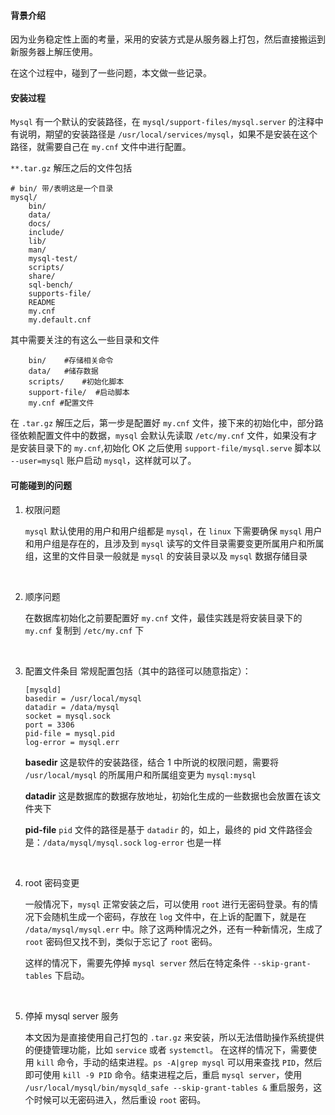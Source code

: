 #### 背景介绍

因为业务稳定性上面的考量，采用的安装方式是从服务器上打包，然后直接搬运到新服务器上解压使用。

在这个过程中，碰到了一些问题，本文做一些记录。
<br>

#### 安装过程

`Mysql` 有一个默认的安装路径，在 `mysql/support-files/mysql.server` 的注释中有说明，期望的安装路径是 `/usr/local/services/mysql`，如果不是安装在这个路径，就需要自己在 `my.cnf` 文件中进行配置。

`**.tar.gz` 解压之后的文件包括
```
# bin/ 带/表明这是一个目录
mysql/
    bin/
    data/
    docs/
    include/
    lib/
    man/
    mysql-test/
    scripts/
    share/
    sql-bench/
    supports-file/
    README
    my.cnf
    my.default.cnf
```
其中需要关注的有这么一些目录和文件
```
    bin/    #存储相关命令
    data/   #储存数据
    scripts/    #初始化脚本
    support-file/  #启动脚本
    my.cnf #配置文件
```

在 `.tar.gz` 解压之后，第一步是配置好 `my.cnf` 文件，接下来的初始化中，部分路径依赖配置文件中的数据，`mysql` 会默认先读取 `/etc/my.cnf` 文件，如果没有才是安装目录下的 `my.cnf`,初始化 OK 之后使用 `support-file/mysql.serve` 脚本以 `--user=mysql` 账户启动 `mysql`，这样就可以了。
<br>

#### 可能碰到的问题

1. 权限问题

    `mysql` 默认使用的用户和用户组都是 `mysql`，在 `linux` 下需要确保 `mysql` 用户和用户组是存在的，且涉及到 `mysql` 读写的文件目录需要变更所属用户和所属组，这里的文件目录一般就是 `mysql` 的安装目录以及 `mysql` 数据存储目录
<br>

2. 顺序问题

    在数据库初始化之前要配置好 `my.cnf` 文件，最佳实践是将安装目录下的 `my.cnf` 复制到 `/etc/my.cnf` 下
<br>

3. 配置文件条目
常规配置包括（其中的路径可以随意指定）：
    ```
    [mysqld]
    basedir = /usr/local/mysql
    datadir = /data/mysql
    socket = mysql.sock
    port = 3306
    pid-file = mysql.pid
    log-error = mysql.err
    ```

    **basedir**
    这是软件的安装路径，结合 1 中所说的权限问题，需要将 `/usr/local/mysql` 的所属用户和所属组变更为 `mysql:mysql`

    **datadir**
    这是数据库的数据存放地址，初始化生成的一些数据也会放置在该文件夹下

    **pid-file**
    `pid` 文件的路径是基于 `datadir` 的，如上，最终的 pid 文件路径会是：`/data/mysql/mysql.sock`
    `log-error` 也是一样
<br>

4. root 密码变更

    一般情况下，`mysql` 正常安装之后，可以使用 `root` 进行无密码登录。有的情况下会随机生成一个密码，存放在 `log` 文件中，在上诉的配置下，就是在 `/data/mysql/mysql.err` 中。除了这两种情况之外，还有一种新情况，生成了 `root` 密码但又找不到，类似于忘记了 `root` 密码。

    这样的情况下，需要先停掉 `mysql server` 然后在特定条件 `--skip-grant-tables` 下启动。
<br>

5. 停掉 mysql server 服务

    本文因为是直接使用自己打包的 `.tar.gz` 来安装，所以无法借助操作系统提供的便捷管理功能，比如 `service` 或者 `systemctl`。
    在这样的情况下，需要使用 `kill` 命令，手动的结束进程。`ps -A|grep mysql` 可以用来查找 `PID`，然后即可使用 `kill -9 PID` 命令。结束进程之后，重启 `mysql server`，使用 `/usr/local/mysql/bin/mysqld_safe --skip-grant-tables &` 重启服务，这个时候可以无密码进入，然后重设 `root` 密码。
